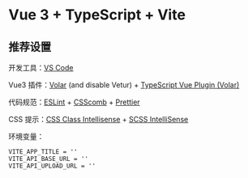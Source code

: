 # Vue 3 + TypeScript + Vite

## 推荐设置

开发工具：[VS Code](https://code.visualstudio.com/)

Vue3 插件：[Volar](https://marketplace.visualstudio.com/items?itemName=Vue.volar) (and disable Vetur) + [TypeScript Vue Plugin (Volar)](https://marketplace.visualstudio.com/items?itemName=Vue.vscode-typescript-vue-plugin)

代码规范：[ESLint](https://marketplace.visualstudio.com/items?itemName=dbaeumer.vscode-eslint) + [CSScomb](https://marketplace.visualstudio.com/items?itemName=mrmlnc.vscode-csscomb) + [Prettier](https://marketplace.visualstudio.com/items?itemName=esbenp.prettier-vscode)

CSS 提示：[CSS Class Intellisense]() + [SCSS IntelliSense](https://marketplace.visualstudio.com/items?itemName=mrmlnc.vscode-scss)

环境变量：

```dotenv
VITE_APP_TITLE = ''
VITE_API_BASE_URL = ''
VITE_API_UPLOAD_URL = ''
```
